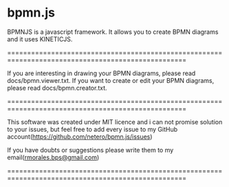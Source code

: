 bpmn.js
=======

BPMNJS is a javascript framework. It allows you to create BPMN diagrams and it uses KINETICJS.

===================================================================================================

If you are interesting in drawing your BPMN diagrams, please read docs/bpmn.viewer.txt.
If you want to create or edit your BPMN diagrams, please read docs/bpmn.creator.txt.

===================================================================================================

This software was created under MIT licence and i can not promise solution to your issues, but feel free to
add every issue to my GitHub account(https://github.com/netero/bpmn.js/issues) 

If you have doubts or suggestions please write them to my email(rmorales.bps@gmail.com)

===================================================================================================